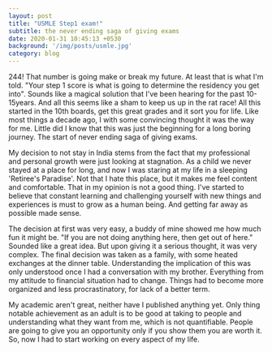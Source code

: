 ```yaml
---
layout: post
title: "USMLE Step1 exam!"
subtitle: the never ending saga of giving exams
date: 2020-01-31 10:45:13 +0530
background: '/img/posts/usmle.jpg'
category: blog
---
```

244! That number is going make or break my future. At least that is what I'm told. "Your step 1 score is what is going to determine the residency you get into". Sounds like a magical solution that I've been hearing for the past 10-15years. And all this seems like a sham to keep us up in the rat race! All this started in the 10th boards, get this great grades and it sort you for life. Like most things a decade ago, I with some convincing thought it was the way for me. Little did I know that this was just the beginning for a long boring journey. The start of never ending saga of giving exams.

My decision to not stay in India stems from the fact that my professional and personal growth were just looking at stagnation. As a child we never stayed at a place for long, and now I was staring at my life in a sleeping 'Retiree's Paradise'. Not that I hate this place, but it makes me feel content and comfortable. That in my opinion is not a good thing. I've started to believe that constant learning and challenging yourself with new things and experiences is must to grow as a human being. And getting far away as possible made sense.

The decision at first was very easy, a buddy of mine showed me how much fun it might be. "If you are not doing anything here, then get out of here." Sounded like a great idea. But upon giving it a serious thought, it was very complex. The final decision was taken as a family, with some heated exchanges at the dinner table. Understanding the implication of this was only understood once I had a conversation with my brother. Everything from my attitude to financial situation had to change. Things had to become more organized and less procrastinatory, for lack of a better term.

My academic aren't great, neither have I published anything yet. Only thing notable achievement as an adult is to be good at taking to people and understanding what they want from me, which is not quantifiable. People are going to give you an opportunity only if you show them you are worth it. So, now I had to start working on every aspect of my life. 